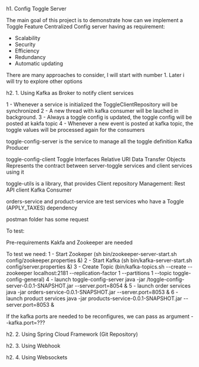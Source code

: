 h1. Config Toggle Server 

The main goal of this project is to demonstrate how can we implement
a Toggle Feature Centralized Config server having as requirement:

* Scalability
* Security
* Efficiency
* Redundancy
* Automatic updating

There are many approaches to consider, I will start with number 1.
Later i will try to explore other options  


h2. 1. Using Kafka as Broker to notify client services


1 - Whenever a service is initialized the ToggleClientRepository will be synchronized
2 - A new thread with kafka consumer will be lauched in background.
3 - Always a toggle config is updated, the toggle config will be posted at kakfa topic
4 - Whenever a new event is posted at kafka topic, the toggle values will be processed again for the consumers

toggle-config-server is the service to manage all the toggle definition
	Kafka Producer
	
toggle-config-client
	Toggle Interfaces 
	Relative URI
	Data Transfer Objects
	Represents the contract between server-toggle services and client services using it 
	
toggle-utils is a library, that provides Client repository Management:
	Rest API client 
	Kafka Consumer
	
orders-service and product-service are  test services who have a Toggle (APPLY_TAXES) dependency

postman folder has some request

To test:

Pre-requirements
Kakfa and Zookeeper are needed

To test we need:
1 - Start Zookeper (sh bin/zookeeper-server-start.sh config/zookeeper.properties &)
2 - Start Kafka (sh bin/kafka-server-start.sh config/server.properties &)
3 - Create Topic (bin/kafka-topics.sh --create --zookeeper localhost:2181 --replication-factor 1 --partitions 1 --topic toggle-config-general)
4 - launch toggle-config-server java -jar /toggle-config-server-0.0.1-SNAPSHOT.jar --server.port=8054 &
5 - launch order services	   java -jar orders-service-0.0.1-SNAPSHOT.jar --server.port=8053 &
6 - launch product services   java -jar products-service-0.0.1-SNAPSHOT.jar --server.port=8053 &

If the kafka ports are needed to be reconfigures, we can pass as argument --kafka.port=???


h2. 2. Using Spring Cloud Framework (Git Repository)


h2. 3. Using Webhook


h2. 4. Using Websockets








